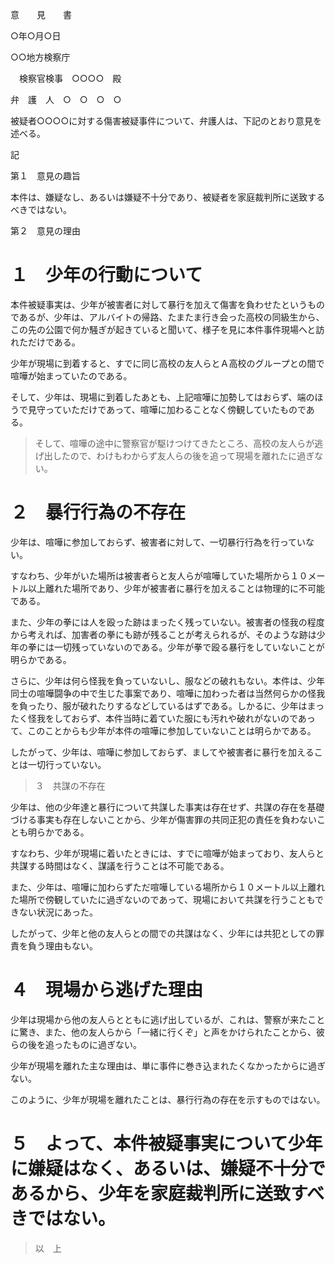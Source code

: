 意　　見　　書

○年○月○日

○○地方検察庁

　検察官検事　○○○○　殿

弁　護　人　○　○　○　○

被疑者○○○○に対する傷害被疑事件について、弁護人は、下記のとおり意見を述べる。

記

第１　意見の趣旨

本件は、嫌疑なし、あるいは嫌疑不十分であり、被疑者を家庭裁判所に送致するべきではない。

第２　意見の理由

# １　少年の行動について

本件被疑事実は、少年が被害者に対して暴行を加えて傷害を負わせたというものであるが、少年は、アルバイトの帰路、たまたま行き会った高校の同級生から、この先の公園で何か騒ぎが起きていると聞いて、様子を見に本件事件現場へと訪れただけである。

少年が現場に到着すると、すでに同じ高校の友人らとＡ高校のグループとの間で喧嘩が始まっていたのである。

そして、少年は、現場に到着したあとも、上記喧嘩に加勢してはおらず、端のほうで見守っていただけであって、喧嘩に加わることなく傍観していたものである。

> そして、喧嘩の途中に警察官が駆けつけてきたところ、高校の友人らが逃げ出したので、わけもわからず友人らの後を追って現場を離れたに過ぎない。

# ２　暴行行為の不存在

少年は、喧嘩に参加しておらず、被害者に対して、一切暴行行為を行っていない。

すなわち、少年がいた場所は被害者らと友人らが喧嘩していた場所から１０メートル以上離れた場所であり、少年が被害者に暴行を加えることは物理的に不可能である。

また、少年の拳には人を殴った跡はまったく残っていない。被害者の怪我の程度から考えれば、加害者の拳にも跡が残ることが考えられるが、そのような跡は少年の拳には一切残っていないのである。少年が拳で殴る暴行をしていないことが明らかである。

さらに、少年は何ら怪我を負っていないし、服などの破れもない。本件は、少年同士の喧嘩闘争の中で生じた事案であり、喧嘩に加わった者は当然何らかの怪我を負ったり、服が破れたりするなどしているはずである。しかるに、少年はまったく怪我をしておらず、本件当時に着ていた服にも汚れや破れがないのであって、このことからも少年が本件の喧嘩に参加していないことは明らかである。

したがって、少年は、喧嘩に参加しておらず、ましてや被害者に暴行を加えることは一切行っていない。

> ３　共謀の不存在

少年は、他の少年達と暴行について共謀した事実は存在せず、共謀の存在を基礎づける事実も存在しないことから、少年が傷害罪の共同正犯の責任を負わないことも明らかである。

すなわち、少年が現場に着いたときには、すでに喧嘩が始まっており、友人らと共謀する時間はなく、謀議を行うことは不可能である。

また、少年は、喧嘩に加わらずただ喧嘩している場所から１０メートル以上離れた場所で傍観していたに過ぎないのであって、現場において共謀を行うこともできない状況にあった。

したがって、少年と他の友人らとの間での共謀はなく、少年には共犯としての罪責を負う理由もない。

# ４　現場から逃げた理由

少年は現場から他の友人らとともに逃げ出しているが、これは、警察が来たことに驚き、また、他の友人らから「一緒に行くぞ」と声をかけられたことから、彼らの後を追ったものに過ぎない。

少年が現場を離れた主な理由は、単に事件に巻き込まれたくなかったからに過ぎない。

このように、少年が現場を離れたことは、暴行行為の存在を示すものではない。

# ５　よって、本件被疑事実について少年に嫌疑はなく、あるいは、嫌疑不十分であるから、少年を家庭裁判所に送致すべきではない。

> 以　上
